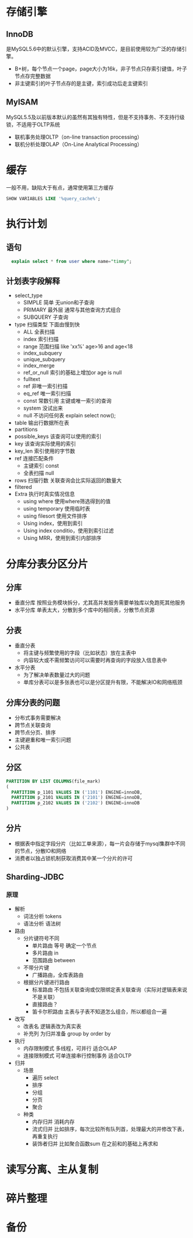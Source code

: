 # 存储引擎

## InnoDB

  是MySQL5.6中的默认引擎，支持ACID及MVCC，是目前使用较为广泛的存储引擎。
  - B+树，每个节点一个page，page大小为16k，非子节点只存索引键值，叶子节点存完整数据
  - 非主键索引的叶子节点存的是主键，索引成功后走主键索引

## MyISAM

  MySQL5.5及以前版本默认的虽然有其独有特性，但是不支持事务、不支持行级锁，不适用于OLTP系统

  - 联机事务处理OLTP（on-line transaction processing）
  - 联机分析处理OLAP（On-Line Analytical Processing）

# 缓存

一般不用，缺陷大于有点，通常使用第三方缓存

```sql
SHOW VARIABLES LIKE '%query_cache%';
```

# 执行计划

## 语句

```sql
  explain select * from user where name="timmy";
```

## 计划表字段解释

- select_type
  - SIMPLE 简单 无union和子查询
  - PRIMARY 最外层 通常与其他查询方式组合
  - SUBQUERY 子查询
- type 扫描类型 下面由慢到快
  - ALL 全表扫描
  - index 索引扫描
  - range 范围扫描 like 'xx%' age>16 and age<18
  - index_subquery
  - unique_subquery
  - index_merge
  - ref_or_null 索引的基础上增加or age is null
  - fulltext
  - ref 非唯一索引扫描
  - eq_ref 唯一索引扫描
  - const 常数引用 主键或唯一索引的查询
  - system 没试出来
  - null 不访问任何表 explain select now();
- table 输出行数据所在表
- partitions
- possible_keys 该查询可以使用的索引
- key 该查询实际使用的索引
- key_len 索引使用的字节数
- ref 连接匹配条件
  - 主键索引 const
  - 全表扫描 null
- rows 扫描行数 关联查询会比实际返回的数量大
- filtered 
- Extra 执行时真实情况信息
  - using where 使用where筛选得到的值
  - using temporary 使用临时表
  - using filesort 使用文件排序
  - Using index，使用到索引
  - Using index conditio，使用到索引过滤
  - Using MRR，使用到索引内部排序

# 分库分表分区分片

## 分库

  - 垂直分库 按照业务模块拆分，尤其高并发服务需要单独库以免跑死其他服务
  - 水平分库 单表太大，分散到多个库中的相同表，分散节点资源

## 分表

  - 垂直分表
    - 将主键与频繁使用的字段（比如状态）放在主表中
    - 内容较大或不需频繁访问可以需要时再查询的字段放入信息表中
  - 水平分表
    - 为了解决单表数量过大的问题
    - 单库分表可以是多张表也可以是分区提升有限，不能解决IO和网络瓶颈

## 分库分表的问题

  - 分布式事务需要解决
  - 跨节点关联查询
  - 跨节点分页、排序
  - 主键避重和唯一索引问题
  - 公共表

## 分区

```sql
PARTITION BY LIST COLUMNS(file_mark)
(
  PARTITION p_1101 VALUES IN ('1101') ENGINE=innoDB,
  PARTITION p_2101 VALUES IN ('2101') ENGINE=innoDB,
  PARTITION p_2102 VALUES IN ('2102') ENGINE=innoDB
)
```

## 分片

  - 根据表中指定字段分片（比如工单来源），每一片会存储于mysql集群中不同的节点，分散IO和网络
  - 消费者以独占锁机制获取消费其中某一个分片的许可

## Sharding-JDBC

### 原理

  - 解析
    - 词法分析 tokens
    - 语法分析 语法树
  - 路由
    - 分片键符号不同
      - 单片路由 等号 确定一个节点
      - 多片路由 in
      - 范围路由 between
    - 不带分片键
      - 广播路由，全库表路由
    - 根据分片键进行路由
      - 标准路由 不包括关联查询或仅限绑定表关联查询（实际对逻辑表来说不是关联）
      - 直接路由？
      - 笛卡尔积路由 主表与子表不知道怎么组合，所以都组合一遍
  - 改写
    - 改表名 逻辑表改为真实表
    - 补充列 为归并准备 group by order by
  - 执行
    - 内存限制模式 多线程，可并行 适合OLAP
    - 连接限制模式 可单连接串行控制事务 适合OLTP
  - 归并
    - 场景
      - 遍历 select
      - 排序
      - 分组
      - 分页
      - 聚合
    - 种类
      - 内存归并 消耗内存
      - 流式归并 比如排序，每次比较所有队列首，处理最大的并修改下表，再重复执行
      - 装饰者归并 比如聚合函数sum 在之前和的基础上再求和

# 读写分离、主从复制

# 碎片整理

# 备份
